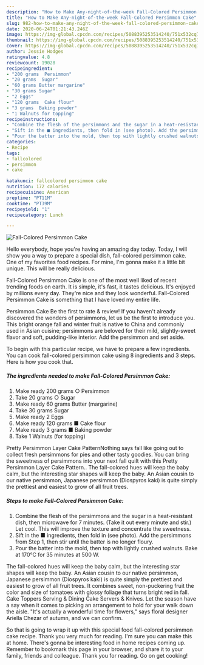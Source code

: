 ```yaml
---
description: "How to Make Any-night-of-the-week Fall-Colored Persimmon Cake"
title: "How to Make Any-night-of-the-week Fall-Colored Persimmon Cake"
slug: 982-how-to-make-any-night-of-the-week-fall-colored-persimmon-cake
date: 2020-06-24T01:21:43.246Z
image: https://img-global.cpcdn.com/recipes/5088395253514240/751x532cq70/fall-colored-persimmon-cake-recipe-main-photo.jpg
thumbnail: https://img-global.cpcdn.com/recipes/5088395253514240/751x532cq70/fall-colored-persimmon-cake-recipe-main-photo.jpg
cover: https://img-global.cpcdn.com/recipes/5088395253514240/751x532cq70/fall-colored-persimmon-cake-recipe-main-photo.jpg
author: Jessie Hodges
ratingvalue: 4.8
reviewcount: 19028
recipeingredient:
- "200 grams  Persimmon"
- "20 grams  Sugar"
- "60 grams Butter margarine"
- "30 grams Sugar"
- "2 Eggs"
- "120 grams  Cake flour"
- "3 grams  Baking powder"
- "1 Walnuts for topping"
recipeinstructions:
- "Combine the flesh of the persimmons and the sugar in a heat-resistant dish, then microwave for 7 minutes. (Take it out every minute and stir.) Let cool. This will improve the texture and concentrate the sweetness."
- "Sift in the ■ ingredients, then fold in (see photo). Add the persimmons from Step 1, then stir until the batter is no longer floury."
- "Pour the batter into the mold, then top with lightly crushed walnuts. Bake at 170°C for 35 minutes at 500 W."
categories:
- Recipe
tags:
- fallcolored
- persimmon
- cake

katakunci: fallcolored persimmon cake 
nutrition: 172 calories
recipecuisine: American
preptime: "PT11M"
cooktime: "PT39M"
recipeyield: "1"
recipecategory: Lunch

---
```



![Fall-Colored Persimmon Cake](https://img-global.cpcdn.com/recipes/5088395253514240/751x532cq70/fall-colored-persimmon-cake-recipe-main-photo.jpg)

Hello everybody, hope you're having an amazing day today. Today, I will show you a way to prepare a special dish, fall-colored persimmon cake. One of my favorites food recipes. For mine, I'm gonna make it a little bit unique. This will be really delicious.

Fall-Colored Persimmon Cake is one of the most well liked of recent trending foods on earth. It is simple, it's fast, it tastes delicious. It's enjoyed by millions every day. They're nice and they look wonderful. Fall-Colored Persimmon Cake is something that I have loved my entire life.

Persimmon Cake Be the first to rate &amp; review! If you haven&#39;t already discovered the wonders of persimmons, let us be the first to introduce you. This bright orange fall and winter fruit is native to China and commonly used in Asian cuisine; persimmons are beloved for their mild, slightly-sweet flavor and soft, pudding-like interior. Add the persimmon and set aside.


To begin with this particular recipe, we have to prepare a few ingredients. You can cook fall-colored persimmon cake using 8 ingredients and 3 steps. Here is how you cook that.

<!--inarticleads1-->

##### The ingredients needed to make Fall-Colored Persimmon Cake:

1. Make ready 200 grams ○ Persimmon
1. Take 20 grams ○ Sugar
1. Make ready 60 grams Butter (margarine)
1. Take 30 grams Sugar
1. Make ready 2 Eggs
1. Make ready 120 grams ■ Cake flour
1. Make ready 3 grams ■ Baking powder
1. Take 1 Walnuts (for topping)


Pretty Persimmon Layer Cake PatternNothing says fall like going out to collect fresh persimmons for pies and other tasty goodies. You can bring the sweetness of persimmons into your next fall quilt with this Pretty Persimmon Layer Cake Pattern.. The fall-colored hues will keep the baby calm, but the interesting star shapes will keep the baby. An Asian cousin to our native persimmon, Japanese persimmon (Diospyros kaki) is quite simply the prettiest and easiest to grow of all fruit trees. 

<!--inarticleads2-->

##### Steps to make Fall-Colored Persimmon Cake:

1. Combine the flesh of the persimmons and the sugar in a heat-resistant dish, then microwave for 7 minutes. (Take it out every minute and stir.) Let cool. This will improve the texture and concentrate the sweetness.
1. Sift in the ■ ingredients, then fold in (see photo). Add the persimmons from Step 1, then stir until the batter is no longer floury.
1. Pour the batter into the mold, then top with lightly crushed walnuts. Bake at 170°C for 35 minutes at 500 W.


The fall-colored hues will keep the baby calm, but the interesting star shapes will keep the baby. An Asian cousin to our native persimmon, Japanese persimmon (Diospyros kaki) is quite simply the prettiest and easiest to grow of all fruit trees. It combines sweet, non-puckering fruit the color and size of tomatoes with glossy foliage that turns bright red in fall. Cake Toppers Serving &amp; Dining Cake Servers &amp; Knives. Let the season have a say when it comes to picking an arrangement to hold for your walk down the aisle. &#34;It&#39;s actually a wonderful time for flowers,&#34; says floral designer Ariella Chezar of autumn, and we can confirm. 

So that is going to wrap it up with this special food fall-colored persimmon cake recipe. Thank you very much for reading. I'm sure you can make this at home. There's gonna be interesting food in home recipes coming up. Remember to bookmark this page in your browser, and share it to your family, friends and colleague. Thank you for reading. Go on get cooking!
